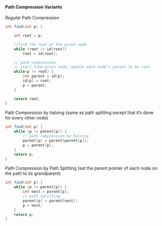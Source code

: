 
#### Path Compression Variants

_*Regular*_ Path Compression
```java
int find(int p) {

    int root = p;

    //find the root of the given node
    while (root != id[root])
        root = id[root];

    // path compression
    // start from given node, update each node's parent to be root
    while(p != root) {
        int parent = id[p];
        id[p] = root;
        p = parent;
    }

    return root;
}
``` 

Path Compression by halving (same as path splitting except that it’s done for every other node)
```java
int find(int p) {
    while (p != parent[p]) {
        // path compression by halving
        parent[p] = parent[parent[p]];
        p = parent[p];
    }
    return p;
}
```

Path Compression by Path Splitting (set the parent pointer of each node on the path to its grandparent)
```java
int find(int p) {
    while (p != parent[p]) {
        int next = parent[p];
        // path splitting
        parent[p] = parent[next];  
        p = next;
    }
    return p;
}
```